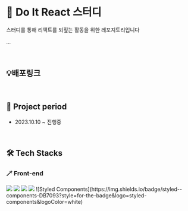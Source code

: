 # 🔭 Do It React 스터디

스터디를 통해 리액트를 되짚는 활동을 위한 레포지토리입니다
</br>

...

<!-- 우리는 매일매일 우리의 기분에 맞는 음악을 듣고, 소중한 순간들을 경험하며 살아갑니다.

그리고 시간이 지나 **옛날에 들었던 노래나 사진을 보면** 그때의 감정과 느낌이 그대로 느껴지곤 합니다.

우리는 캘린더를 통해, 그날의 기분과 감정을 기록한 것을 보며 추억을 회상할 수 있는 서비스를 만들면, 사람들이 조금 더 편하게 과거를 돌아보며 **힐링**할 수 있을 것이라고 생각했기 때문에 Gallendar라는 서비스를 만들었습니다. -->

</br>

## 💡배포링크



</br>


## 📅 Project period

- 2023.10.10 ~ 진행중

</br>

## 🛠 Tech Stacks

### 🪄 Front-end

<img src="https://img.shields.io/badge/html5-E34F26?style=for-the-badge&logo=html5&logoColor=white"> 
<img src="https://img.shields.io/badge/css-1572B6?style=for-the-badge&logo=css3&logoColor=white"> 
<img src="https://img.shields.io/badge/typescript-61DAFB?style=for-the-badge&logo=typescript&logoColor=black"> 
<img src="https://img.shields.io/badge/nextjs-181717?style=for-the-badge&logo=nextjs&logoColor=black"> 
<!-- ![TailwindCSS](https://img.shields.io/badge/TailwindCSS-DB7093?style=for-the-badge&logo=TailwindCSS&logoColor=white)  -->
<!-- ![Recoil](https://img.shields.io/badge/recoil-%23593d88.svg?style=for-the-badge&logo=recoil&logoColor=white) -->
![Styled Components](https://img.shields.io/badge/styled--components-DB7093?style=for-the-badge&logo=styled-components&logoColor=white)

<!-- <img src="https://img.shields.io/badge/reactquery-61DAFB?style=for-the-badge&logo=reactquery&logoColor=black"> -->


</br>
